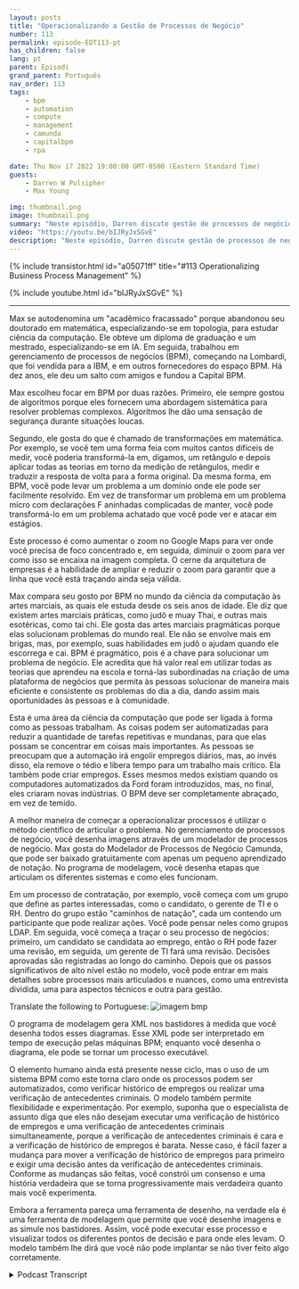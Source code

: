 ```yaml
---
layout: posts
title: "Operacionalizando a Gestão de Processos de Negócio"
number: 113
permalink: episode-EDT113-pt
has_children: false
lang: pt
parent: Episodi
grand_parent: Português
nav_order: 113
tags:
    - bpm
    - automation
    - compute
    - management
    - camunda
    - capitalbpm
    - rpa

date: Thu Nov 17 2022 19:00:00 GMT-0500 (Eastern Standard Time)
guests:
    - Darren W Pulsipher
    - Max Young

img: thumbnail.png
image: thumbnail.png
summary: "Neste episódio, Darren discute gestão de processos de negócio e automação com Max Young, CEO da Capital BPM."
video: "https://youtu.be/bIJRyJxSGvE"
description: "Neste episódio, Darren discute gestão de processos de negócio e automação com Max Young, CEO da Capital BPM."
---
```


<div>
{% include transistor.html id="a05071ff" title="#113 Operationalizing Business Process Management" %}

{% include youtube.html id="bIJRyJxSGvE" %}
</div>

---

Max se autodenomina um "acadêmico fracassado" porque abandonou seu doutorado em matemática, especializando-se em topologia, para estudar ciência da computação. Ele obteve um diploma de graduação e um mestrado, especializando-se em IA. Em seguida, trabalhou em gerenciamento de processos de negócios (BPM), começando na Lombardi, que foi vendida para a IBM, e em outros fornecedores do espaço BPM. Há dez anos, ele deu um salto com amigos e fundou a Capital BPM.

Max escolheu focar em BPM por duas razões. Primeiro, ele sempre gostou de algoritmos porque eles fornecem uma abordagem sistemática para resolver problemas complexos. Algoritmos lhe dão uma sensação de segurança durante situações loucas.

Segundo, ele gosta do que é chamado de transformações em matemática. Por exemplo, se você tem uma forma feia com muitos cantos difíceis de medir, você poderia transformá-la em, digamos, um retângulo e depois aplicar todas as teorias em torno da medição de retângulos, medir e traduzir a resposta de volta para a forma original. Da mesma forma, em BPM, você pode levar um problema a um domínio onde ele pode ser facilmente resolvido. Em vez de transformar um problema em um problema micro com declarações F aninhadas complicadas de manter, você pode transformá-lo em um problema achatado que você pode ver e atacar em estágios.

Este processo é como aumentar o zoom no Google Maps para ver onde você precisa de foco concentrado e, em seguida, diminuir o zoom para ver como isso se encaixa na imagem completa. O cerne da arquitetura de empresas é a habilidade de ampliar e reduzir o zoom para garantir que a linha que você está traçando ainda seja válida.

Max compara seu gosto por BPM no mundo da ciência da computação às artes marciais, as quais ele estuda desde os seis anos de idade. Ele diz que existem artes marciais práticas, como judô e muay Thai, e outras mais esotéricas, como tai chi. Ele gosta das artes marciais pragmáticas porque elas solucionam problemas do mundo real. Ele não se envolve mais em brigas, mas, por exemplo, suas habilidades em judô o ajudam quando ele escorrega e cai. BPM é pragmático, pois é a chave para solucionar um problema de negócio. Ele acredita que há valor real em utilizar todas as teorias que aprendeu na escola e torná-las subordinadas na criação de uma plataforma de negócios que permita às pessoas solucionar de maneira mais eficiente e consistente os problemas do dia a dia, dando assim mais oportunidades às pessoas e à comunidade.

Esta é uma área da ciência da computação que pode ser ligada à forma como as pessoas trabalham. As coisas podem ser automatizadas para reduzir a quantidade de tarefas repetitivas e mundanas, para que elas possam se concentrar em coisas mais importantes. As pessoas se preocupam que a automação irá engolir empregos diários, mas, ao invés disso, ela remove o tédio e libera tempo para um trabalho mais crítico. Ela também pode criar empregos. Esses mesmos medos existiam quando os computadores automatizados da Ford foram introduzidos, mas, no final, eles criaram novas indústrias. O BPM deve ser completamente abraçado, em vez de temido.

A melhor maneira de começar a operacionalizar processos é utilizar o método científico de articular o problema. No gerenciamento de processos de negócio, você desenha imagens através de um modelador de processos de negócio. Max gosta do Modelador de Processos de Negócio Camunda, que pode ser baixado gratuitamente com apenas um pequeno aprendizado de notação. No programa de modelagem, você desenha etapas que articulam os diferentes sistemas e como eles funcionam.

Em um processo de contratação, por exemplo, você começa com um grupo que define as partes interessadas, como o candidato, o gerente de TI e o RH. Dentro do grupo estão "caminhos de natação", cada um contendo um participante que pode realizar ações. Você pode pensar neles como grupos LDAP. Em seguida, você começa a traçar o seu processo de negócios: primeiro, um candidato se candidata ao emprego, então o RH pode fazer uma revisão, em seguida, um gerente de TI fará uma revisão. Decisões aprovadas são registradas ao longo do caminho. Depois que os passos significativos de alto nível estão no modelo, você pode entrar em mais detalhes sobre processos mais articulados e nuances, como uma entrevista dividida, uma para aspectos técnicos e outra para gestão.

Translate the following to Portuguese: ![imagem bmp](./bpm.png)

O programa de modelagem gera XML nos bastidores à medida que você desenha todos esses diagramas. Esse XML pode ser interpretado em tempo de execução pelas máquinas BPM; enquanto você desenha o diagrama, ele pode se tornar um processo executável.

O elemento humano ainda está presente nesse ciclo, mas o uso de um sistema BPM como este torna claro onde os processos podem ser automatizados, como verificar histórico de empregos ou realizar uma verificação de antecedentes criminais. O modelo também permite flexibilidade e experimentação. Por exemplo, suponha que o especialista de assunto diga que eles não desejam executar uma verificação de histórico de empregos e uma verificação de antecedentes criminais simultaneamente, porque a verificação de antecedentes criminais é cara e a verificação de histórico de empregos é barata. Nesse caso, é fácil fazer a mudança para mover a verificação de histórico de empregos para primeiro e exigir uma decisão antes da verificação de antecedentes criminais. Conforme as mudanças são feitas, você constrói um consenso e uma história verdadeira que se torna progressivamente mais verdadeira quanto mais você experimenta.

Embora a ferramenta pareça uma ferramenta de desenho, na verdade ela é uma ferramenta de modelagem que permite que você desenhe imagens e as simule nos bastidores. Assim, você pode executar esse processo e visualizar todos os diferentes pontos de decisão e para onde eles levam. O modelo também lhe dirá que você não pode implantar se não tiver feito algo corretamente.



<details>
<summary> Podcast Transcript </summary>

<p></p>

</details>
